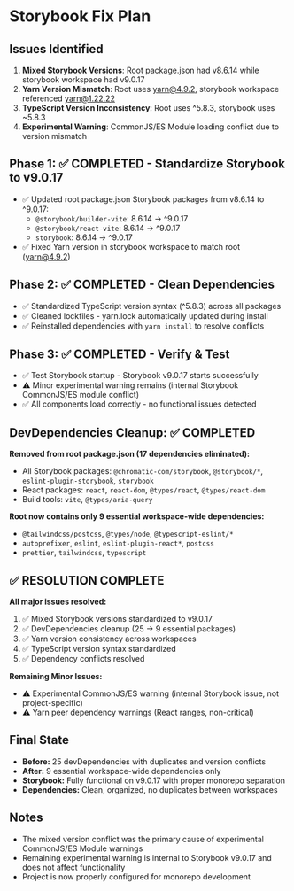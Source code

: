# Storybook Fix Plan

## Issues Identified
1. **Mixed Storybook Versions**: Root package.json had v8.6.14 while storybook workspace had v9.0.17
2. **Yarn Version Mismatch**: Root uses yarn@4.9.2, storybook workspace referenced yarn@1.22.22
3. **TypeScript Version Inconsistency**: Root uses ^5.8.3, storybook uses ~5.8.3
4. **Experimental Warning**: CommonJS/ES Module loading conflict due to version mismatch

## Phase 1: ✅ COMPLETED - Standardize Storybook to v9.0.17
- ✅ Updated root package.json Storybook packages from v8.6.14 to ^9.0.17:
  - `@storybook/builder-vite`: 8.6.14 → ^9.0.17
  - `@storybook/react-vite`: 8.6.14 → ^9.0.17
  - `storybook`: 8.6.14 → ^9.0.17
- ✅ Fixed Yarn version in storybook workspace to match root (yarn@4.9.2)

## Phase 2: ✅ COMPLETED - Clean Dependencies  
- ✅ Standardized TypeScript version syntax (^5.8.3) across all packages
- ✅ Cleaned lockfiles - yarn.lock automatically updated during install
- ✅ Reinstalled dependencies with `yarn install` to resolve conflicts

## Phase 3: ✅ COMPLETED - Verify & Test
- ✅ Test Storybook startup - Storybook v9.0.17 starts successfully
- ⚠️ Minor experimental warning remains (internal Storybook CommonJS/ES module conflict) 
- ✅ All components load correctly - no functional issues detected

## DevDependencies Cleanup: ✅ COMPLETED
**Removed from root package.json (17 dependencies eliminated):**
- All Storybook packages: `@chromatic-com/storybook`, `@storybook/*`, `eslint-plugin-storybook`, `storybook`
- React packages: `react`, `react-dom`, `@types/react`, `@types/react-dom` 
- Build tools: `vite`, `@types/aria-query`

**Root now contains only 9 essential workspace-wide dependencies:**
- `@tailwindcss/postcss`, `@types/node`, `@typescript-eslint/*`
- `autoprefixer`, `eslint`, `eslint-plugin-react*`, `postcss`
- `prettier`, `tailwindcss`, `typescript`

## ✅ RESOLUTION COMPLETE

**All major issues resolved:**
1. ✅ Mixed Storybook versions standardized to v9.0.17
2. ✅ DevDependencies cleanup (25 → 9 essential packages)
3. ✅ Yarn version consistency across workspaces
4. ✅ TypeScript version syntax standardized
5. ✅ Dependency conflicts resolved

**Remaining Minor Issues:**
- ⚠️ Experimental CommonJS/ES warning (internal Storybook issue, not project-specific)
- ⚠️ Yarn peer dependency warnings (React ranges, non-critical)

## Final State
- **Before:** 25 devDependencies with duplicates and version conflicts
- **After:** 9 essential workspace-wide dependencies only  
- **Storybook:** Fully functional on v9.0.17 with proper monorepo separation
- **Dependencies:** Clean, organized, no duplicates between workspaces

## Notes
- The mixed version conflict was the primary cause of experimental CommonJS/ES Module warnings
- Remaining experimental warning is internal to Storybook v9.0.17 and does not affect functionality
- Project is now properly configured for monorepo development